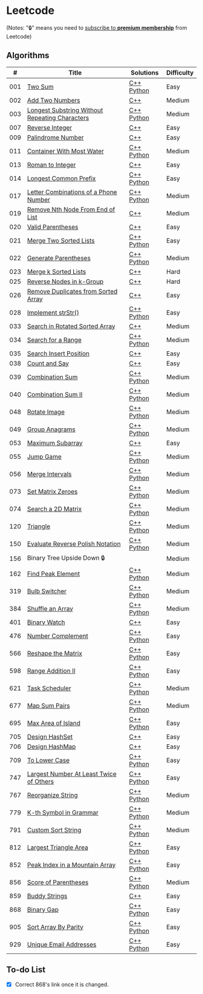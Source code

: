 # Leetcode

(Notes: ":lock:" means you need to [subscribe to **premium membership**](https://leetcode.com/subscribe/) from Leetcode)

## Algorithms
| # | Title | Solutions | Difficulty |
|---| ----- | --------------------------- | ---------- |
|001|[Two Sum](https://leetcode.com/problems/two-sum/description/) | [C++](./C++/001.%20Two%20Sum.cpp) [Python](./Python/001.%20Two%20Sum.py) | Easy |
|002|[Add Two Numbers](https://leetcode.com/problems/add-two-numbers/description/) | [C++](./C++/002.%20Add%20Two%20Numbers.cpp) | Medium |
|003|[Longest Substring Without Repeating Characters](https://leetcode.com/problems/longest-substring-without-repeating-characters/description/) | [C++](./C++/003.%20Longest%20Substring%20Without%20Repeating%20Characters.cpp) [Python](./Python/003.%20Longest%20Substring%20Without%20Repeating%20Characters.py) | Medium |
|007|[Reverse Integer](https://leetcode.com/problems/reverse-integer/description/) | [C++](./C++/007.%20Reverse%20Integer.cpp) | Easy |
|009|[Palindrome Number](https://leetcode.com/problems/palindrome-number/description/) | [C++](./C++/009.%20Palindrome%20Number.cpp) | Easy |
|011|[Container With Most Water](https://leetcode.com/problems/container-with-most-water/description/) | [C++](./C++/011.%20Container%20With%20Most%20Water.cpp) [Python](./Python/011.%20Container%20With%20Most%20Water.py) |  Medium |
|013|[Roman to Integer](https://leetcode.com/problems/roman-to-integer/description/) | [C++](./C++/013.%20Roman%20to%20Integer.cpp) | Easy |
|014|[Longest Common Prefix](https://leetcode.com/problems/longest-common-prefix/description/) | [C++](./C++/014.%20Longest%20Common%20Prefix.cpp) [Python](./Python/014.%20Longest%20Common%20Prefix.py) | Easy |
|017|[Letter Combinations of a Phone Number](https://leetcode.com/problems/letter-combinations-of-a-phone-number/description/) | [C++](./C++/017.%20Letter%20Combinations%20of%20a%20Phone%20Number.cpp) [Python](./Python/017.%20Letter%20Combinations%20of%20a%20Phone%20Number.py) | Medium |
|019|[Remove Nth Node From End of List](https://leetcode.com/problems/remove-nth-node-from-end-of-list/description/) | [C++](./C++/019.%20Remove%20Nth%20Node%20From%20End%20of%20List.cpp) | Medium |
|020|[Valid Parentheses](https://leetcode.com/problems/valid-parentheses/description/) | [C++](./C++/020.%20Valid%20Parentheses.cpp) | Easy |
|021|[Merge Two Sorted Lists](https://leetcode.com/problems/merge-two-sorted-lists/description/) | [C++](./C++/021.%20Merge%20Two%20Sorted%20Lists.cpp) [Python](./Python/021.%20Merge%20Two%20Sorted%20Lists.py) | Easy |
|022|[Generate Parentheses](https://leetcode.com/problems/generate-parentheses/description/) | [C++](./C++/022.%20Generate%20Parentheses.cpp) [Python](./Python/022.%20Generate%20Parentheses.py) | Medium |
|023|[Merge k Sorted Lists](https://leetcode.com/problems/merge-k-sorted-lists/description/) | [C++](./C++/023.%20Merge%20k%20Sorted%20Lists.cpp) | Hard |
|025|[Reverse Nodes in k-Group](https://leetcode.com/problems/reverse-nodes-in-k-group/description/) | [C++](./C++/025.%20Reverse%20Nodes%20in%20k-Group.cpp) | Hard |
|026|[Remove Duplicates from Sorted Array](https://leetcode.com/problems/remove-duplicates-from-sorted-array/description/) | [C++](./C++/026.%20Remove%20Duplicates%20from%20Sorted%20Array.cpp) | Easy |
|028|[Implement strStr()](https://leetcode.com/problems/implement-strstr/description/) | [C++](./C++/028.%20Implement%20strStr().cpp) [Python](./Python/028.%20Implement%20strStr().py) | Easy |
|033|[Search in Rotated Sorted Array](https://leetcode.com/problems/search-in-rotated-sorted-array/description/) | [C++](./C++/033.%20Search%20in%20Rotated%20Sorted%20Array.cpp) | Medium |
|034|[Search for a Range](https://leetcode.com/problems/search-for-a-range/description/) | [C++](./C++/034.%20Search%20for%20a%20Range.cpp) [Python](./Python/034.%20Search%20for%20a%20Range.py) | Medium |
|035|[Search Insert Position](https://leetcode.com/problems/search-insert-position/description/) | [C++](./C++/035.%20Search%20Insert%20Position.cpp) | Easy |
|038|[Count and Say](https://leetcode.com/problems/count-and-say/description/) | [C++](./C++/038.%20Count%20and%20Say.cpp) | Easy |
|039|[Combination Sum](https://leetcode.com/problems/combination-sum/description/) | [C++](./C++/039.%20Combination%20Sum.cpp) [Python](./Python/039.%20Combination%20Sum.py) | Medium |
|040|[Combination Sum II](https://leetcode.com/problems/combination-sum-ii/) | [C++](./C++/040.%20Combination%20Sum%20II.cpp) [Python](./Python/040.%20Combination%20Sum%20II.py) | Medium |
|048|[Rotate Image](https://leetcode.com/problems/rotate-image/description/) | [C++](./C++/048.%20Rotate%20Image.cpp) [Python](./Python/048.%20Rotate%20Image.py) | Medium |
|049|[Group Anagrams](https://leetcode.com/problems/group-anagrams/description/) | [C++](./C++/049.%20Group%20Anagrams.cpp) [Python](./Python/049.%20Group%20Anagrams.py) | Medium |
|053|[Maximum Subarray](https://leetcode.com/problems/maximum-subarray/) | [C++](./C++/053.%20Maximum%20Subarray.cpp) | Easy |
|055|[Jump Game](https://leetcode.com/problems/jump-game/) | [C++](./C++/055.%20Jump%20Game.cpp) [Python](./Python/055.%20Jump%20Game.py) | Medium |
|056|[Merge Intervals](https://leetcode.com/problems/merge-intervals/) | [C++](./C++/056.%20Merge%20Intervals.cpp) [Python](./Python/056.%20Merge%20Intervals.py) | Medium |
|073|[Set Matrix Zeroes](https://leetcode.com/problems/set-matrix-zeroes/description/) | [C++](./C++/073.%20Set%20Matrix%20Zeroes.cpp) [Python](./Python/073.%20Set%20Matrix%20Zeroes.py) | Medium |
|074|[Search a 2D Matrix](https://leetcode.com/problems/search-a-2d-matrix/description/) | [C++](./C++/074.%20Search%20a%202D%20Matrix.cpp) [Python](./Python/074.%20Search%20a%202D%20Matrix.py) | Medium |
|120|[Triangle](https://leetcode.com/problems/triangle/description/) | [C++](./C++/120.%20Triangle.cpp) [Python](./Python/120.%20Triangle.py) | Medium |
|150|[Evaluate Reverse Polish Notation](https://leetcode.com/problems/evaluate-reverse-polish-notation/) | [C++](./C++/150.%20Evaluate%20Reverse%20Polish%20Notation.cpp) [Python](./Python/150.%20Evaluate%20Reverse%20Polish%20Notation.py) | Medium |
|156|Binary Tree Upside Down :lock:| | Medium |
|162|[Find Peak Element](https://leetcode.com/problems/find-peak-element/description/) | [C++](./C++/162.%20Find%20Peak%20Element.cpp) [Python](./Python/162.%20Find%20Peak%20Element.py) | Medium |
|319|[Bulb Switcher](https://leetcode.com/problems/bulb-switcher/) | [C++](./C++/319.%20Bulb%20Switcher.cpp) [Python](./Python/319.%20Bulb%20Switcher.py) | Medium |
|384|[Shuffle an Array](https://leetcode.com/problems/shuffle-an-array/description/) | [C++](./C++/384.%20Shuffle%20an%20Array.cpp) [Python](./Python/384.%20Shuffle%20an%20Array.py) | Medium |
|401|[Binary Watch](https://leetcode.com/problems/binary-watch/) | [C++](./C++/401.%20Binary%20Watch.cpp) | Easy |
|476|[Number Complement](https://leetcode.com/problems/number-complement/description/) | [C++](./C++/476.%20Number%20Complement.cpp) [Python](./Python/476.%20Number%20Complement.py) | Easy |
|566|[Reshape the Matrix](https://leetcode.com/problems/reshape-the-matrix/description/) | [C++](./C++/566.%20Reshape%20the%20Matrix.cpp) [Python](./Python/566.%20Reshape%20the%20Matrix.py) | Easy |
|598|[Range Addition II](https://leetcode.com/problems/range-addition-ii/description/) | [C++](./C++/598.%20Range%20Addition%20II.cpp) [Python](./Python/598.%20Range%20Addition%20II.py) | Easy |
|621|[Task Scheduler](https://leetcode.com/problems/task-scheduler/description/) | [C++](./C++/621.%20Task%20Scheduler.cpp) [Python](./Python/621.%20Task%20Scheduler.py) | Medium |
|677|[Map Sum Pairs](https://leetcode.com/problems/map-sum-pairs/description/) | [C++](./C++/677.%20Map%20Sum%20Pairs.cpp) [Python](./Python/677.%20Map%20Sum%20Pairs.py) | Medium |
|695|[Max Area of Island](https://leetcode.com/problems/max-area-of-island/description/) | [C++](./C++/695.%20Max%20Area%20of%20Island.cpp) [Python](./Python/695.%20Max%20Area%20of%20Island.py) | Easy |
|705|[Design HashSet](https://leetcode.com/problems/design-hashset/description/) | [C++](./C++/705.%20Design%20HashSet.cpp) | Easy |
|706|[Design HashMap](https://leetcode.com/problems/design-hashmap/description/) | [C++](./C++/706.%20Design%20HashMap.cpp) | Easy |
|709|[To Lower Case](https://leetcode.com/problems/to-lower-case/description/) | [C++](./C++/709.%20To%20Lower%20Case.cpp) [Python](./Python/709.%20To%20Lower%20Case.py) | Easy |
|747|[Largest Number At Least Twice of Others](https://leetcode.com/problems/largest-number-at-least-twice-of-others/description/) | [C++](./C++/747.%20Largest%20Number%20At%20Least%20Twice%20of%20Others.cpp) [Python](./Python/747.%20Largest%20Number%20At%20Least%20Twice%20of%20Others.py) | Easy |
|767|[Reorganize String](https://leetcode.com/problems/reorganize-string/description/) | [C++](./C++/767.%20Reorganize%20String.cpp) [Python](./Python/767.%20Reorganize%20String.py) | Medium |
|779|[K-th Symbol in Grammar](https://leetcode.com/problems/k-th-symbol-in-grammar/) | [C++](./C++/779.%20K-th%20Symbol%20in%20Grammar.cpp) [Python](./Python/779.%20K-th%20Symbol%20in%20Grammar.py) | Medium |
|791|[Custom Sort String](https://leetcode.com/problems/custom-sort-string/description/) | [C++](./C++/791.%20Custom%20Sort%20String.cpp) [Python](./Python/791.%20Custom%20Sort%20String.py) | Medium |
|812|[Largest Triangle Area](https://leetcode.com/problems/largest-triangle-area/description/) | [C++](./C++/812.%20Largest%20Triangle%20Area.cpp) [Python](./Python/812.%20Largest%20Triangle%20Area.py) | Easy |
|852|[Peak Index in a Mountain Array](https://leetcode.com/problems/peak-index-in-a-mountain-array/description/) | [C++](./C++/852.%20Peak%20Index%20in%20a%20Mountain%20Array.cpp) [Python](./Python/852.%20Peak%20Index%20in%20a%20Mountain%20Array.py) | Easy |
|856|[Score of Parentheses](https://leetcode.com/problems/score-of-parentheses/description/) | [C++](./C++/856.%20Score%20of%20Parentheses.cpp) [Python](./Python/856.%20Score%20of%20Parentheses.py) | Medium |
|859|[Buddy Strings](https://leetcode.com/contest/weekly-contest-90/problems/buddy-strings/) | [C++](./C++/859.%20Buddy%20Strings.cpp) | Easy |
|868|[Binary Gap](https://leetcode.com/problems/binary-gap/description/) | [C++](./C++/868.%20Binary%20Gap.cpp) [Python](./Python/868.%20Binary%20Gap.py) | Easy |
|905|[Sort Array By Parity](https://leetcode.com/problems/sort-array-by-parity/) | [C++](./C++/905.%20Sort%20Array%20By%20Parity.cpp) [Python](./Python/905.%20Sort%20Array%20By%20Parity.py) | Easy |
|929|[Unique Email Addresses](https://leetcode.com/problems/unique-email-addresses/) | [C++](./C++/929.%20Unique%20Email%20Addresses.cpp) [Python](./Python/929.%20Unique%20Email%20Addresses.py) | Easy |

## To-do List
- [X] Correct 868's link once it is changed.